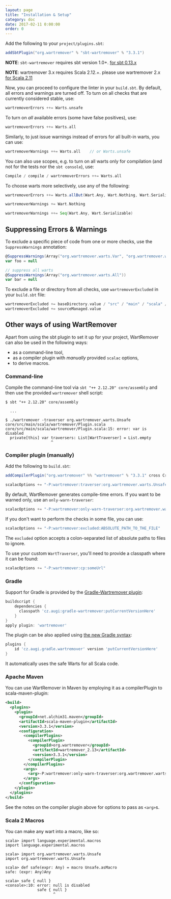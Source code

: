 ```yaml
---
layout: page
title: "Installation & Setup"
category: doc
date: 2017-02-11 0:00:00
order: 0
---
```


Add the following to your `project/plugins.sbt`:

```scala
addSbtPlugin("org.wartremover" % "sbt-wartremover" % "3.3.1")
```

**NOTE**: `sbt-wartremover` requires sbt version 1.0+. [for sbt 0.13.x](https://github.com/wartremover/wartremover/blob/da1e629e3367c0ec/docs/_posts/2017-02-11-install-setup.md)

**NOTE**: wartremover 3.x requires Scala 2.12.+. please use wartremover 2.x [for Scala 2.11](https://github.com/wartremover/wartremover/blob/9f69ec1b75e1350e098987602c5f94f75251f50b/docs/_posts/2017-02-11-install-setup.md)

Now, you can proceed to configure the linter in your `build.sbt`. By default, all errors and warnings are turned off. To turn on all checks that are currently considered stable, use:

```scala
wartremoverErrors ++= Warts.unsafe
```

To turn on *all* available errors (some have false positives), use:

```scala
wartremoverErrors ++= Warts.all
```

Similarly, to just issue warnings instead of errors for all built-in warts, you can use:

```scala
wartremoverWarnings ++= Warts.all    // or Warts.unsafe
```

You can also use scopes, e.g. to turn on all warts only for compilation (and not for the tests nor the `sbt console`), use:

```scala
Compile / compile / wartremoverErrors ++= Warts.all
```

To choose warts more selectively, use any of the following:

```scala
wartremoverErrors ++= Warts.allBut(Wart.Any, Wart.Nothing, Wart.Serializable)

wartremoverWarnings += Wart.Nothing

wartremoverWarnings ++= Seq(Wart.Any, Wart.Serializable)
```

## Suppressing Errors & Warnings

To exclude a specific piece of code from one or more checks, use the `SuppressWarnings` annotation:

```scala
@SuppressWarnings(Array("org.wartremover.warts.Var", "org.wartremover.warts.Null"))
var foo = null

// suppress all warts
@SuppressWarnings(Array("org.wartremover.warts.All"))
var bar = null
```

To exclude a file or directory from all checks, use `wartremoverExcluded` in your `build.sbt` file:

```scala
wartremoverExcluded += baseDirectory.value / "src" / "main" / "scala" / "SomeFile.scala"
wartremoverExcluded += sourceManaged.value
```

## Other ways of using WartRemover

Apart from using the sbt plugin to set it up for your project, WartRemover can also be used in the following ways:

* as a command-line tool,
* as a compiler plugin with *manually* provided `scalac` options,
* to derive macros.

### Command-line

Compile the command-line tool via `sbt "++ 2.12.20" core/assembly` and then use the provided `wartremover` shell script:

    $ sbt "++ 2.12.20" core/assembly
    
      ...
    
    $ ./wartremover -traverser org.wartremover.warts.Unsafe core/src/main/scala/wartremover/Plugin.scala
    core/src/main/scala/wartremover/Plugin.scala:15: error: var is disabled
      private[this] var traversers: List[WartTraverser] = List.empty
                        ^

### Compiler plugin (manually)

Add the following to `build.sbt`:

```scala
addCompilerPlugin("org.wartremover" %% "wartremover" % "3.3.1" cross CrossVersion.full)

scalacOptions += "-P:wartremover:traverser:org.wartremover.warts.Unsafe"
```

By default, WartRemover generates compile-time errors. If you want to be warned only, use an `only-warn-traverser`:

```scala
scalacOptions += "-P:wartremover:only-warn-traverser:org.wartremover.warts.Unsafe"
```

If you don't want to perform the checks in some file, you can use:

```scala
scalacOptions += "-P:wartremover:excluded:ABSOLUTE_PATH_TO_THE_FILE"
```

The `excluded` option accepts a colon-separated list of absolute paths to files to ignore.

To use your custom `WartTraverser`, you'll need to provide a classpath where it can be found:

```scala
scalacOptions += "-P:wartremover:cp:someUrl"
```

### Gradle
Support for Gradle is provided by the [Gradle-Wartremover plugin](https://github.com/augi/gradle-wartremover):

```gradle
buildscript {
    dependencies {
      classpath 'cz.augi:gradle-wartremover:putCurrentVersionHere'
    }
}
apply plugin: 'wartremover'
```

The plugin can be also applied using [the new Gradle syntax](https://plugins.gradle.org/plugin/cz.augi.gradle.wartremover):
```gradle
plugins {
    id 'cz.augi.gradle.wartremover' version 'putCurrentVersionHere'
}
```

It automatically uses the safe Warts for all Scala code.

### Apache Maven

You can use WartRemover in Maven by employing it as a compilerPlugin to scala-maven-plugin:

```xml
<build>
  <plugins>
    <plugin>
      <groupId>net.alchim31.maven</groupId>
      <artifactId>scala-maven-plugin</artifactId>
      <version>3.3.1</version>
      <configuration>
        <compilerPlugins>
          <compilerPlugin>
            <groupId>org.wartremover</groupId>
            <artifactId>wartremover_2.13</artifactId>
            <version>3.3.1</version>
          </compilerPlugin>
        </compilerPlugins>
        <args>
          <arg>-P:wartremover:only-warn-traverser:org.wartremover.warts.Unsafe</arg>
        </args>
      </configuration>
    </plugin>
  </plugins>
</build>
```

See the notes on the compiler plugin above for options to pass as `<arg>`s.

### Scala 2 Macros

You can make any wart into a macro, like so:

    scala> import language.experimental.macros
    import language.experimental.macros

    scala> import org.wartremover.warts.Unsafe
    import org.wartremover.warts.Unsafe

    scala> def safe(expr: Any) = macro Unsafe.asMacro
    safe: (expr: Any)Any

    scala> safe { null }
    <console>:10: error: null is disabled
                  safe { null }
                         ^
